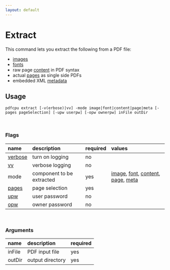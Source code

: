 ```yaml
---
layout: default
---
```


# Extract

This command lets you extract the following from a PDF file:

* [images](extract_images.md)
* [fonts](extract_fonts.md)
* raw page [content](extract_content.md) in PDF syntax
* actual [pages](extract_pages.md) as single side PDFs
* embedded XML [metadata](extract_metadata.md)

## Usage

```
pdfcpu extract [-v(erbose)|vv] -mode image|font|content|page|meta [-pages pageSelection] [-upw userpw] [-opw ownerpw] inFile outDir
````

<br>

### Flags

| name                             | description               | required   | values
|:---------------------------------|:--------------------------|:-----------|:-
| [verbose](../getting_started/common_flags.md) | turn on logging           | no
| [vv](../getting_started/common_flags.md)      | verbose logging           | no
| mode                             | component to be extracted | yes | [image](extract_images.md), [font](extract_fonts.md), [content](extract_content.md), [page](extract_pages.md), [meta](extract_metadata.md)
| [pages](../getting_started/page_selection) | page selection  | yes
| [upw](../getting_started/common_flags.md)     | user password             | no
| [opw](../getting_started/common_flags.md)     | owner password            | no

<br>

### Arguments

| name   | description      | required
|:-------|:-----------------|:--------
| inFile | PDF input file   | yes
| outDir | output directory | yes
